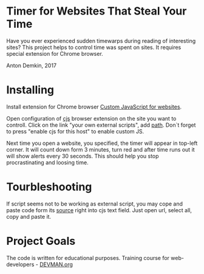 # Timer for Websites That Steal Your Time

Have you ever experienced sudden timewarps during reading of interesting sites? This project helps to control time was spent on sites. It requires special extension for Chrome browser.

Anton Demkin, 2017

# Installing

Install extension for Chrome browser [Custom JavaScript for websites](https://chrome.google.com/webstore/detail/custom-javascript-for-web/poakhlngfciodnhlhhgnaaelnpjljija).

Open configuration of [cjs](https://chrome.google.com/webstore/detail/custom-javascript-for-web/poakhlngfciodnhlhhgnaaelnpjljija) browser extension on the site you want to controll. Click on the link "your own external scripts", add [path](https://raw.githubusercontent.com/ADemkin/34_timemachine/master/index.js
). Don`t forget to press "enable cjs for this host" to enable custom JS.

Next time you open a website, you specified, the timer will appear in top-left corner. It will count down form 3 minutes, turn red and after time runs out it will show alerts every 30 seconds. This should help you stop procrastinating and loosing time.

# Tourbleshooting

If script seems not to be working as external script, you may cope and paste code form its [source](https://raw.githubusercontent.com/ADemkin/34_timemachine/master/index.js) right into cjs text field. Just open url, select all, copy and paste it.

# Project Goals

The code is written for educational purposes. Training course for web-developers - [DEVMAN.org](https://devman.org)
